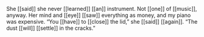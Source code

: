 She [[said]] she never [[learned]] [[an]] instrument. Not [[one]] of [[music]], anyway. Her mind and [[eye]] [[saw]] everything as money, and my piano was expensive. “You [[have]] to [[close]] the lid,” she [[said]] [[again]]. “The dust [[will]] [[settle]] in the cracks.”  